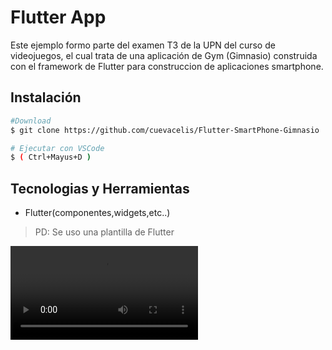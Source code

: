 # Flutter App

Este ejemplo formo parte del examen T3 de la UPN del curso de videojuegos, el cual trata de una aplicación de Gym (Gimnasio) construida con el framework de Flutter para construccion de aplicaciones smartphone.

## Instalación

```bash
#Download
$ git clone https://github.com/cuevacelis/Flutter-SmartPhone-Gimnasio

# Ejecutar con VSCode
$ ( Ctrl+Mayus+D )
```
## Tecnologias y Herramientas

- Flutter(componentes,widgets,etc..)

> PD: Se uso una plantilla de Flutter

![video](https://raw.githubusercontent.com/cuevacelis/Flutter-SmartPhone-Gimnasio/master/github/video.mp4)